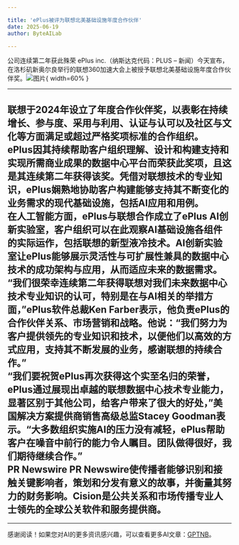 ```yaml
---

title: 'ePlus被评为联想北美基础设施年度合作伙伴'
date: 2025-06-19
author: ByteAILab

---
```


公司连续第二年获此殊荣
ePlus inc.（纳斯达克代码：PLUS – 新闻）今天宣布，在洛杉矶新奥尔良举行的联想360加速大会上被授予联想北美基础设施年度合作伙伴奖。![图片](https://ai-techpark.com/wp-content/uploads/ePlus-1.jpg){ width=60% }

---
  
联想于2024年设立了年度合作伙伴奖，以表彰在持续增长、参与度、采用与利用、认证与认可以及社区与文化等方面满足或超过严格奖项标准的合作组织。  
ePlus因其持续帮助客户组织理解、设计和构建支持和实现所需商业成果的数据中心平台而荣获此奖项，且这是其连续第二年获得该奖。凭借对联想技术的专业知识，ePlus娴熟地协助客户构建能够支持其不断变化的业务需求的现代基础设施，包括AI应用和用例。  
在人工智能方面，ePlus与联想合作成立了ePlus AI创新实验室，客户组织可以在此观察AI基础设施各组件的实际运作，包括联想的新型液冷技术。AI创新实验室让ePlus能够展示灵活性与可扩展性兼具的数据中心技术的成功架构与应用，从而适应未来的数据需求。  
“我们很荣幸连续第二年获得联想对我们未来数据中心技术专业知识的认可，特别是在与AI相关的举措方面，”ePlus软件总裁Ken Farber表示，他负责ePlus的合作伙伴关系、市场营销和战略。他说：“我们努力为客户提供领先的专业知识和技术，以便他们以高效的方式应用，支持其不断发展的业务，感谢联想的持续合作。”  
“我们要祝贺ePlus再次获得这个实至名归的荣誉，ePlus通过展现出卓越的联想数据中心技术专业能力，显著区别于其他公司，给客户带来了很大的好处，”美国解决方案提供商销售高级总监Stacey Goodman表示。“大多数组织实施AI的压力没有减轻，ePlus帮助客户在噪音中前行的能力令人瞩目。团队做得很好，我们期待继续合作。”  
PR Newswire PR Newswire使传播者能够识别和接触关键影响者，策划和分发有意义的故事，并衡量其努力的财务影响。Cision是公共关系和市场传播专业人士领先的全球公关软件和服务提供商。  
---
---
感谢阅读！如果您对AI的更多资讯感兴趣，可以查看更多AI文章：[GPTNB](https://gptnb.com)。